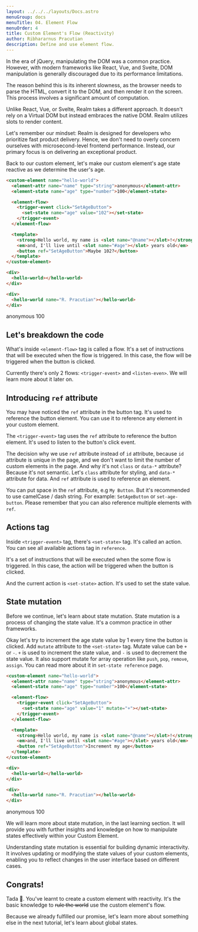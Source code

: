 ```yaml
---
layout: ../../../layouts/Docs.astro
menuGroup: docs
menuTitle: 04. Element Flow
menuOrder: 4
title: Custom Element's Flow (Reactivity)
author: Ribhararnus Pracutian
description: Define and use element flow.
---
```


In the era of jQuery, manipulating the DOM was a common practice. However, with modern frameworks like React, Vue, and Svelte, DOM manipulation is generally discouraged due to its performance limitations.

The reason behind this is its inherent slowness, as the browser needs to parse the HTML, convert it to the DOM, and then render it on the screen. This process involves a significant amount of computation.

Unlike React, Vue, or Svelte, Realm takes a different approach. It doesn't rely on a Virtual DOM but instead embraces the native DOM. Realm utilizes slots to render content.

Let's remember <anchor-link href="/docs/mindset">our mindset</anchor-link>: Realm is designed for developers who prioritize fast product delivery. Hence, we don't need to overly concern ourselves with microsecond-level frontend performance. Instead, our primary focus is on delivering an exceptional product.

Back to our custom element, let's make our custom element's age state reactive as we determine the user's age.

```html
<custom-element name="hello-world">
  <element-attr name="name" type="string">anonymous</element-attr>
  <element-state name="age" type="number">100</element-state>

  <element-flow>
    <trigger-event click="SetAgeButton">
      <set-state name="age" value="102"></set-state>
    </trigger-event>
  </element-flow>

  <template>
    <strong>Hello world, my name is <slot name="@name"></slot>!</strong>
    <em>and, I'll live until <slot name="#age"></slot> years old</em>
    <button ref="SetAgeButton">Maybe 102?</button>
  </template>
</custom-element>

<div>
  <hello-world></hello-world>
</div>

<div>
  <hello-world name="R. Pracutian"></hello-world>
</div>
```

<custom-element name="hello-world">
  <element-attr name="name" type="string">anonymous</element-attr>
  <element-state name="age" type="number">100</element-state>

  <element-flow>
    <trigger-event click="SetAgeButton">
      <set-state name="age" value="102"></set-state>
    </trigger-event>
  </element-flow>

  <template>
    <strong>Hello world, my name is <slot name="@name"></slot>!</strong>
    <em>and, I'll live until <slot name="#age"></slot> years old</em>
    <button ref="SetAgeButton">Maybe 102?</button>
  </template>
</custom-element>

<realm-demo>
  <div>
    <hello-world></hello-world>
  </div>

  <div>
    <hello-world name="R. Pracutian"></hello-world>
  </div>
</realm-demo>

## Let's breakdown the code
What's inside `<element-flow>` tag is called a flow. It's a set of instructions that will be executed when the flow is triggered. In this case, the flow will be triggered when the button is clicked.

Currently there's only 2 flows: `<trigger-event>` and `<listen-even>`. We will learn more about it later on.

## Introducing `ref` attribute

You may have noticed the `ref` attribute in the button tag. It's used to reference the button element. You can use it to reference any element in your custom element.

The `<trigger-event>` tag uses the `ref` attribute to reference the button element. It's used to listen to the button's click event.

The decision why we use `ref` attribute instead of `id` attribute, because `id` attribute is unique in the page, and we don't want to limit the number of custom elements in the page. And why it's not `class` or `data-*` attribute? Because it's not semantic. Let's `class` attribute for styling, and `data-*` attribute for data. And `ref` attribute is used to reference an element.

You can put space in the `ref` attribute, e.g `My Button`. But it's recommended to use camelCase / dash string. For example: `SetAgeButton` or `set-age-button`. Please remember that you can also reference multiple elements with `ref`.

## Actions tag

Inside `<trigger-event>` tag, there's `<set-state>` tag. It's called an action. You can see all available actions tag in <anchor-link href="/references">`reference`</anchor-link>.

It's a set of instructions that will be executed when the some flow is triggered. In this case, the action will be triggered when the button is clicked.

And the current action is `<set-state>` action. It's used to set the state value.

## State mutation
Before we continue, let's learn about state mutation. State mutation is a process of changing the state value. It's a common practice in other frameworks.

Okay let's try to increment the age state value by 1 every time the button is clicked. Add `mutate` attribute to the `<set-state>` tag. Mutate value can be `+` or `-`. `+` is used to increment the state value, and `-` is used to decrement the state value. It also support mutate for array operation like `push`, `pop`, `remove`, `assign`. You can read more about it in <anchor-link href="/references/actions/set-state">`set-state reference`</anchor-link> page.

```html
<custom-element name="hello-world">
  <element-attr name="name" type="string">anonymous</element-attr>
  <element-state name="age" type="number">100</element-state>

  <element-flow>
    <trigger-event click="SetAgeButton">
      <set-state name="age" value="1" mutate="+"></set-state>
    </trigger-event>
  </element-flow>

  <template>
    <strong>Hello world, my name is <slot name="@name"></slot>!</strong>
    <em>and, I'll live until <slot name="#age"></slot> years old</em>
    <button ref="SetAgeButton">Increment my age</button>
  </template>
</custom-element>

<div>
  <hello-world></hello-world>
</div>

<div>
  <hello-world name="R. Pracutian"></hello-world>
</div>
```

<custom-element name="hello-world-mutate">
  <element-attr name="name" type="string">anonymous</element-attr>
  <element-state name="age" type="number">100</element-state>

  <element-flow>
    <trigger-event click="SetAgeButton">
      <set-state name="age" value="1" mutate="+"></set-state>
    </trigger-event>
  </element-flow>

  <template>
    <strong>Hello world, my name is <slot name="@name"></slot>!</strong>
    <em>and, I'll live until <slot name="#age"></slot> years old</em>
    <button ref="SetAgeButton">Increment my age</button>
  </template>
</custom-element>

<realm-demo>
  <div>
    <hello-world-mutate></hello-world-mutate>
  </div>

  <div>
    <hello-world-mutate name="R. Pracutian"></hello-world-mutate>
  </div>
</realm-demo>

We will learn more about <anchor-link href="/docs/learn/state-mutation">state mutation</anchor-link>, in the last learning section. It will provide you with further insights and knowledge on how to manipulate states effectively within your Custom Element.

Understanding state mutation is essential for building dynamic interactivity. It involves updating or modifying the state values of your custom elements, enabling you to reflect changes in the user interface based on different cases.
## Congrats!

Tada 🎉. You've learnt to create a custom element with reactivity. It's the basic knowledge to <s>rule the world</s> use the custom element's flow.

Because we already fulfilled our promise, let's learn more about something else in the next tutorial, let's learn about <anchor-link href="/docs/learn/global-states">global states</anchor-link>.
